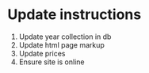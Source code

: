 # Update instructions

1. Update year collection in db
1. Update html page markup
1. Update prices
1. Ensure site is online
